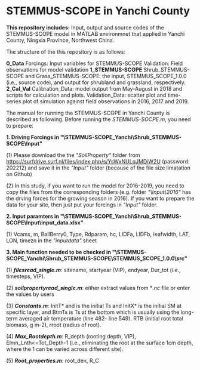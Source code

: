 # STEMMUS-SCOPE in Yanchi County

   
**This repository includes:** Input, output and source codes of the STEMMUS-SCOPE model in MATLAB environmnet that applied in Yanchi County, Ningxia Province, Northwest China.

The structure of the this repository is as follows:

**0_Data**
   Forcings: Input variables for STEMMUS-SCOPE
   Validation: Field observations for model validation
**1_STEMMUS-SCOPE** 
   Shrub_STEMMUS-SCOPE and Grass_STEMMUS-SCOPE: the input, STEMMUS_SCOPE_1.0.0 (i.e., source code), and output for shrubland and grassland, respectively. 
**2_Cal_Val**
   Calibration_Data: model output from May-August in 2018 and scripts for calculation and plots.
   Validation_Data: scatter plot and time-series plot of simulation against field observations in 2016, 2017 and 2019.


The manual for running the STEMMUS-SCOPE in Yanchi County is described as following. Before running the *STEMMUS-SOCPE.m*, you need to prepare:

**1. Driving Forcings in "\STEMMUS-SCOPE_Yanchi\Shrub_STEMMUS-SCOPE\Input\"**

   (1) Please download the the *"SoilProperty"* folder from https://surfdrive.surf.nl/files/index.php/s/YsWxNULqJMDiW2U (password: 202212) and save it in the *"Input"* folder (because of the file size limatation on Github)

   (2) In this study, if you want to run the model for 2016-2019, you need to copy the files from the corresponding folders (e.g. folder *"\Input\2016"* has the drving forces for the growing season in 2016). If you want to prepare the data for your site, then just put your forcings in *"Input"* folder. 

**2. Input paramters in "\STEMMUS-SCOPE_Yanchi\Shrub_STEMMUS-SCOPE\Input\input_data.xlsx"**

   (1) Vcamx, m, BallBerry0, Type, Rdparam, hc, LIDFa, LIDFb, leafwidth, LAT, LON, timezn in the *"inputdata"* sheet

**3. Main function needed to be checked in "\STEMMUS-SCOPE_Yanchi\Shrub_STEMMUS-SCOPE\STEMMUS_SCOPE_1.0.0\src\"**
   
   (1) ***filesread_single.m***: sitename, startyear (VIP), endyear, Dur_tot (i.e., timesteps, VIP).
   
   (2) ***soilpropertyread_single.m***: either extract values from **.nc* file or enter the values by users
  
   (3) ***Constants.m***: InitT* and  is the initial Ts and InitX* is the initial SM at specific layer, and BtmTs is Ts at the bottom which is usually using the long-term averaged air temperature (line 482- line 549). RTB (initial root total biomass, g m-2), rroot (radius of root).
   
   (4) ***Max_Rootdepth.m***: R_depth (rooting depth, VIP),  Elmn_Lnth<=Tot_Depth-1 (i.e., eliminating the root at the surface 1cm depth, where the 1 can be varied across different site).
   
   (5) ***Root_properties.m***: root_den, R_C
    

